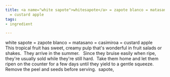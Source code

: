 ```yaml
---
title: <a name="white sapote">whitesapote</a> = zapote blanco = matasano = casimiroa
  = custard apple
tags:
- ingredient

---
```

white sapote = zapote blanco = matasano = casimiroa = custard apple   This tropical fruit has sweet, creamy pulp that's wonderful in fruit salads or shakes.  They arrive in the summer.   Since they bruise easily when ripe, they're usually sold while they're still hard.  Take them home and let them ripen on the counter for a few days until they yield to a gentle squeeze.  Remove the peel and seeds before serving.  sapote,

